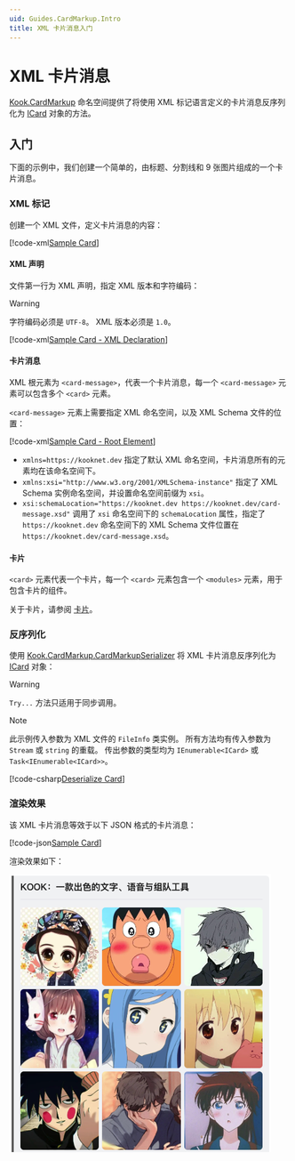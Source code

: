 ```yaml
---
uid: Guides.CardMarkup.Intro
title: XML 卡片消息入门
---
```


# XML 卡片消息

[Kook.CardMarkup](xref:Kook.CardMarkup) 命名空间提供了将使用 XML 标记语言定义的卡片消息反序列化为 [ICard](xref:Kook.ICard) 对象的方法。

## 入门

下面的示例中，我们创建一个简单的，由标题、分割线和 9 张图片组成的一个卡片消息。

### XML 标记

创建一个 XML 文件，定义卡片消息的内容：

[!code-xml[Sample Card](samples/intro/sample-card.xml)]

#### XML 声明

文件第一行为 XML 声明，指定 XML 版本和字符编码：

> [!WARNING]
> 字符编码必须是 `UTF-8`。
> XML 版本必须是 `1.0`。

[!code-xml[Sample Card - XML Declaration](samples/intro/sample-card.xml#L1)]

#### 卡片消息

XML 根元素为 `<card-message>`，代表一个卡片消息，每一个 `<card-message>` 元素可以包含多个 `<card>` 元素。

`<card-message>` 元素上需要指定 XML 命名空间，以及 XML Schema 文件的位置：

[!code-xml[Sample Card - Root Element](samples/intro/sample-card.xml#L3-L5)]

- `xmlns=https://kooknet.dev` 指定了默认 XML 命名空间，卡片消息所有的元素均在该命名空间下。
- `xmlns:xsi="http://www.w3.org/2001/XMLSchema-instance"` 指定了 XML Schema 实例命名空间，并设置命名空间前缀为 `xsi`。
- `xsi:schemaLocation="https://kooknet.dev https://kooknet.dev/card-message.xsd"` 调用了 `xsi` 命名空间下的 `schemaLocation` 属性，指定了 `https://kooknet.dev` 命名空间下的 XML Schema 文件位置在 `https://kooknet.dev/card-message.xsd`。

#### 卡片

`<card>` 元素代表一个卡片，每一个 `<card>` 元素包含一个 `<modules>` 元素，用于包含卡片的组件。

关于卡片，请参阅 [卡片](card.md)。

### 反序列化

使用 [Kook.CardMarkup.CardMarkupSerializer](xref:Kook.CardMarkup.CardMarkupSerializer) 将 XML 卡片消息反序列化为 [ICard](xref:Kook.ICard) 对象：

> [!WARNING]
> `Try...` 方法只适用于同步调用。

> [!NOTE]
> 此示例传入参数为 XML 文件的 `FileInfo` 类实例。
> 所有方法均有传入参数为 `Stream` 或 `string` 的重载。
> 传出参数的类型均为 `IEnumerable<ICard>` 或 `Task<IEnumerable<ICard>>`。

[!code-csharp[Deserialize Card](samples/intro/deserialize-sample-card.cs)]

### 渲染效果

该 XML 卡片消息等效于以下 JSON 格式的卡片消息：

[!code-json[Sample Card](samples/intro/sample-card.json)]

渲染效果如下：

![Sample Card](samples/intro/sample-card.png)
